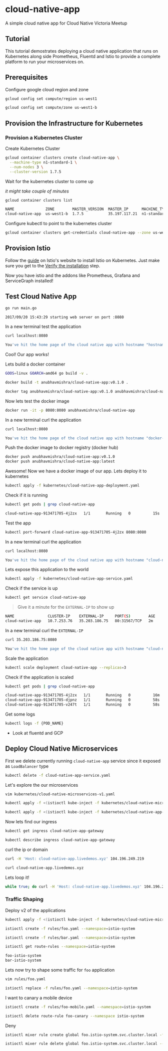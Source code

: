 # cloud-native-app

A simple cloud native app for Cloud Native Victoria Meetup

## Tutorial

This tutorial demostrates deploying a cloud native application that runs on Kubernetes along side Prometheus,
Fluentd and Istio to provide a complete platform to run your microservices on.

## Prerequisites

Configure google cloud region and zone

```bash
gcloud config set compute/region us-west1
```

```bash
gcloud config set compute/zone us-west1-b
```

## Provision the Infrastructure for Kubernetes

### Provision a Kubernetes Cluster

Create Kubernetes Cluster

```bash
gcloud container clusters create cloud-native-app \
  --machine-type n1-standard-1 \
  --num-nodes 3 \
  --cluster-version 1.7.5
```

Wait for the kubernetes cluster to come up

*it might take couple of minutes*

```bash
gcloud container clusters list
```

```bash
NAME              ZONE        MASTER_VERSION  MASTER_IP      MACHINE_TYPE   NODE_VERSION  NUM_NODES  STATUS
cloud-native-app  us-west1-b  1.7.5           35.197.117.21  n1-standard-1  1.7.5         3          RUNNING
```

Configure kubectl to point to the kubernetes cluster

```bash
gcloud container clusters get-credentials cloud-native-app --zone us-west1-b --project {PROJECT_NAME}
```

## Provision Istio

Follow the [guide](https://istio.io/v-0.1/docs/tasks/installing-istio.html) on Istio's website to install Istio on Kubernetes. Just make sure you get to the [Verify the installation](https://istio.io/v-0.1/docs/tasks/installing-istio.html#verifying-the-installation) step.

Now you have istio and the addons like Prometheus, Grafana and ServiceGraph installed!

## Test Cloud Native App

```bash
go run main.go
```

```bash
2017/09/20 15:43:29 starting web server on port :8080
```

In a new terminal test the application

```bash
curl localhost:8080
```

```bash
You've hit the home page of the cloud native app with hostname "hostname.local" on node "".
```

Cool! Our app works!

Lets build a docker container

```bash
GOOS=linux GOARCH=amd64 go build -v .
```

```bash
docker build -t anubhavmishra/cloud-native-app:v0.1.0 .
```

```bash
docker tag anubhavmishra/cloud-native-app:v0.1.0 anubhavmishra/cloud-native-app:latest
```

Now lets test the docker image

```bash
docker run -it -p 8080:8080 anubhavmishra/cloud-native-app
```

In a new terminal curl the application

```bash
curl localhost:8080
```

```bash
You've hit the home page of the cloud native app with hostname "docker-hostname" on node "".
```

Push the docker image to docker registry (docker hub)

```bash
docker push anubhavmishra/cloud-native-app:v0.1.0
docker push anubhavmishra/cloud-native-app:latest
```

Awesome! Now we have a docker image of our app. Lets deploy it to kubernetes

```bash
kubectl apply -f kubernetes/cloud-native-app-deployment.yaml
```

Check if it is running

```bash
kubectl get pods | grep cloud-native-app
```

```bash
cloud-native-app-913471705-4j2zx   1/1       Running   0          15s
```

Test the app

```bash
kubectl port-forward cloud-native-app-913471705-4j2zx 8080:8080
```

In a new terminal curl the application

```bash
curl localhost:8080
```

```bash
You've hit the home page of the cloud native app with hostname "cloud-native-app-913471705-4j2zx" on node "node-name".
```

Lets expose this application to the world

```bash
kubectl apply -f kubernetes/cloud-native-app-service.yaml
```

Check if the service is up

```bash
kubectl get service cloud-native-app
```

> Give it a minute for the `EXTERNAL-IP` to show up

```bash
NAME               CLUSTER-IP    EXTERNAL-IP     PORT(S)        AGE
cloud-native-app   10.7.253.76   35.203.186.75   80:31567/TCP   2m
```

In a new terminal curl the `EXTERNAL-IP`

```bash
curl 35.203.186.75:8080
```

```bash
You've hit the home page of the cloud native app with hostname "cloud-native-app-913471705-4j2zx" on node "node-name".
```

Scale the application

```bash
kubectl scale deployment cloud-native-app --replicas=3
```

Check if the application is scaled

```bash
kubectl get pods | grep cloud-native-app
```

```bash
cloud-native-app-913471705-4j2zx   1/1       Running   0          16m
cloud-native-app-913471705-djpnz   1/1       Running   0          58s
cloud-native-app-913471705-v247t   1/1       Running   0          58s
```

Get some logs

```bash
kubectl logs -f {POD_NAME}
```

* Look at fluentd and GCP

## Deploy Cloud Native Microservices

First we delete currently running `cloud-native-app` service since it exposed as `LoadBalancer` type

```bash
kubectl delete -f cloud-native-app-service.yaml
```

Let's explore the our microservices

```bash
vim kubernetes/cloud-native-microservices-v1.yaml
```

```bash
kubectl apply -f <(istioctl kube-inject -f kubernetes/cloud-native-microservices-v1.yaml --namespace=istio-system)
```

```bash
kubectl apply -f <(istioctl kube-inject -f kubernetes/cloud-native-app-ingress.yaml --namespace=istio-system)
```

Now lets find our ingress

```bash
kubectl get ingress cloud-native-app-gateway
``` 

```bash
kubectl describe ingress cloud-native-app-gateway
```

curl the ip or domain

```bash
curl -H 'Host: cloud-native-app.livedemos.xyz' 104.196.249.219
```

```bash
curl cloud-native-app.livedemos.xyz
```

Lets loop it!

```bash
while true; do curl -H 'Host: cloud-native-app.livedemos.xyz' 104.196.249.219; echo ""; sleep 0.5;done
```

### Traffic Shaping

Deploy v2 of the applications

```bash
kubectl apply -f <(istioctl kube-inject -f kubernetes/cloud-native-microservices-v2.yaml --namespace=istio-system)
```

```bash
istioctl create -f rules/foo.yaml --namespace=istio-system
```

```bash
istioctl create -f rules/bar.yaml --namespace=istio-system
```

```bash
istioctl get route-rules --namespace=istio-system
```

```bash
foo-istio-system
bar-istio-system
```

Lets now try to shape some traffic for `foo` application

```bash
vim rules/foo.yaml
```

```bash
istioctl replace -f rules/foo.yaml --namespace=istio-system
```

I want to canary a mobile device

```bash
istioctl create -f rules/foo-mobile.yaml --namespace=istio-system
```

```bash
istioctl delete route-rule foo-canary --namespace istio-system
```


Deny

```bash
istioctl mixer rule create global foo.istio-system.svc.cluster.local -f rules/foo-deny.yaml --namespace istio-system
```

```bash
istioctl mixer rule delete global foo.istio-system.svc.cluster.local --namespace istio-system
```






